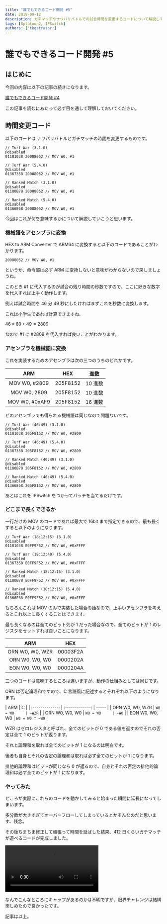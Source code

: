 ```yaml
---
title: "誰でもできるコード開発 #5"
date: 2019-09-12
description: ガチマッチやナワバリバトルでの試合時間を変更するコードについて解説しています
tags: [Splatoon2, IPSwitch]
authors: ['tkgstrator']
---
```


# 誰でもできるコード開発 #5

## はじめに

今回の内容は以下の記事の続きになります。

[誰でもできるコード開発 #4](https://tkgstrator.work/posts/2019/07/07/ipswitch04.html)

この記事を読むにあたって必ず目を通して理解しておいてください。

## 時間変更コード

以下のコードは ナワバリバトルとガチマッチの時間を変更するものです。

```
// Turf War (3.1.0)
@disabled
01181038 20008052 // MOV W0, #1

// Turf War (5.4.0)
@disabled
01367358 20008052 // MOV W0, #1
```

```
// Ranked Match (3.1.0)
@disabled
01180B78 20008052 // MOV W0, #1

// Ranked Match (5.4.0)
@disabled
01366E68 20008052 // MOV W0, #1
```

今回はこれが何を意味するかについて解説していこうと思います。

### 機械語をアセンブラに変換

HEX to ARM Converter で ARM64 に変換すると以下のコードであることがわかります。

```
20008052 // MOV W0, #1
```

というか、命令部は必ず ARM に変換しないと意味がわからないので戻しましょうね。

このとき #1 に代入するのが試合の残り時間の秒数ですので、ここに好きな数字を代入すれば上手く動作します。

例えば試合時間を 46 分 49 秒にしたければまずこれを秒数に変換します。

これは小学生であれば計算できますね。

$46×60+49=2809$

なので #1 に #2809 を代入すれば良いことがわかります。

### アセンブラを機械語に変換

これを実装するためのアセンブラは次の三つのうちのどれかです。

|      ARM       |   HEX    |  進数   |
| :------------: | :------: | :-----: |
| MOV W0, #2809  | 205F8152 | 10 進数 |
|  MOV W0, 2809  | 205F8152 | 10 進数 |
| MOV W0, #0xAF9 | 205F8152 | 16 進数 |

どのアセンブラでも得られる機械語は同じなので問題ないです。

```
// Turf War (46:49) (3.1.0)
@disabled
01181038 205F8152 // MOV W0, #2809

// Turf War (46:49) (5.4.0)
@disabled
01367358 205F8152 // MOV W0, #2809
```

```
// Ranked Match (46:49) (3.1.0)
@disabled
01180B78 205F8152 // MOV W0, #2809

// Ranked Match (46:49) (5.4.0)
@disabled
01366E68 205F8152 // MOV W0, #2809
```

あとはこれを IPSwitch をつかってパッチを当てるだけです。

### どこまで長くできるか

一行だけの MOV のコードであれば最大で 16bit まで指定できるので、最も長くすると以下のようになります。

```
// Turf War (18:12:15) (3.1.0)
@disabled
01181038 E0FF9F52 // MOV W0, #0xFFFF

// Turf War (18:12:49) (5.4.0)
@disabled
01367358 E0FF9F52 // MOV W0, #0xFFFF
```

```
// Ranked Match (18:12:15) (3.1.0)
@disabled
01180B78 E0FF9F52 // MOV W0, #0xFFFF

// Ranked Match (18:12:15) (5.4.0)
@disabled
01366E68 E0FF9F52 // MOV W0, #0xFFFF
```

もちろんこれは MOV のみで実装した場合の話なので、上手いアセンブラを考えるとこれ以上に長くすることはできます。

最も長くなるのは全てのビット列が 1 だった場合なので、全てのビットが 1 のレジスタをセットすれば良いことになります。

|       ARM       |   HEX    |
| :-------------: | :------: |
| ORN W0, W0, WZR | 00003F2A |
| ORN W0, W0, W0  | 0000202A |
| EON W0, W0, W0  | 0000204A |

三つのコードは意味するところは違いますが、動作の仕組みとしては同じです。

ORN は否定論理和ですので、C 言語風に記述するとそれぞれ以下のようになります。

|       ARM       |        C        |
| :-------------: | :-------------: | ----- |
| ORN W0, W0, WZR |    `W0 = W0     | ~WZR` |
| ORN W0, W0, W0  |    `W0 = W0     | ~W0`  |
| EON W0, W0, W0  | `W0 = W0 ^ ~W0` |

WZR はゼロレジスタと呼ばれ、全てのビットが 0 である値を返すのでそれの否定は全て 1 のビットが返ります。

それと論理和を取れば全てのビットが 1 になるのは明白です。

後者も自身とそれの否定の論理和は取れば必ず全てのビットが 1 になります。

排他的論理和はビットが同じなら 0 が返るので、自身とそれの否定の排他的論理和は必ず全てのビットが 1 になります。

### やってみた

ところが実際にこれらのコードを動かしてみると始まった瞬間に延長になってしまいます。

多分数が大きすぎてオーバーフローしてしまっているとかそんなのだと思います、残念。

その後ちまちま修正して頑張って時間を延ばした結果、412 日くらいガチマッチが遊べるコードが完成しました。

<video controls src="https://video.twimg.com/ext_tw_video/1172056174264381442/pu/vid/1280x720/noIHH-chR2x02jyJ.mp4"></video>

なんでこんなところにキャップがあるのかは不明ですが、限界チャレンジは結構楽しめたので良かったです。

記事は以上。
